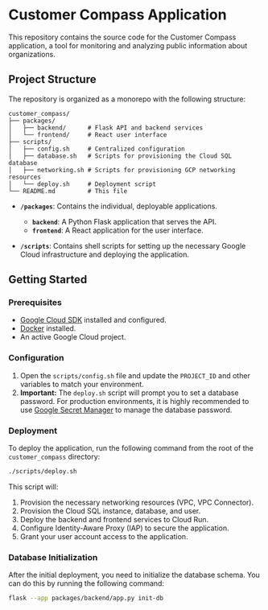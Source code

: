 # Customer Compass Application

This repository contains the source code for the Customer Compass application, a tool for monitoring and analyzing public information about organizations.

## Project Structure

The repository is organized as a monorepo with the following structure:

```
customer_compass/
├── packages/
│   ├── backend/      # Flask API and backend services
│   └── frontend/     # React user interface
├── scripts/
│   ├── config.sh     # Centralized configuration
│   ├── database.sh   # Scripts for provisioning the Cloud SQL database
│   ├── networking.sh # Scripts for provisioning GCP networking resources
│   └── deploy.sh     # Deployment script
└── README.md         # This file
```

- **`/packages`**: Contains the individual, deployable applications.
  - **`backend`**: A Python Flask application that serves the API.
  - **`frontend`**: A React application for the user interface.

- **`/scripts`**: Contains shell scripts for setting up the necessary Google Cloud infrastructure and deploying the application.

## Getting Started

### Prerequisites

- [Google Cloud SDK](https://cloud.google.com/sdk/docs/install) installed and configured.
- [Docker](https://docs.docker.com/get-docker/) installed.
- An active Google Cloud project.

### Configuration

1.  Open the `scripts/config.sh` file and update the `PROJECT_ID` and other variables to match your environment.
2.  **Important:** The `deploy.sh` script will prompt you to set a database password. For production environments, it is highly recommended to use [Google Secret Manager](https://cloud.google.com/secret-manager) to manage the database password.

### Deployment

To deploy the application, run the following command from the root of the `customer_compass` directory:

```bash
./scripts/deploy.sh
```

This script will:

1.  Provision the necessary networking resources (VPC, VPC Connector).
2.  Provision the Cloud SQL instance, database, and user.
3.  Deploy the backend and frontend services to Cloud Run.
4.  Configure Identity-Aware Proxy (IAP) to secure the application.
5.  Grant your user account access to the application.

### Database Initialization

After the initial deployment, you need to initialize the database schema. You can do this by running the following command:

```bash
flask --app packages/backend/app.py init-db
```